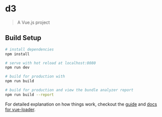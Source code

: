 # d3

> A Vue.js project

## Build Setup

``` bash
# install dependencies
npm install

# serve with hot reload at localhost:8080
npm run dev

# build for production with
npm run build

# build for production and view the bundle analyzer report
npm run build --report
```

For detailed explanation on how things work, checkout the [guide](http://vuejs-templates.github.io/webpack/) and [docs for vue-loader](http://vuejs.github.io/vue-loader).
